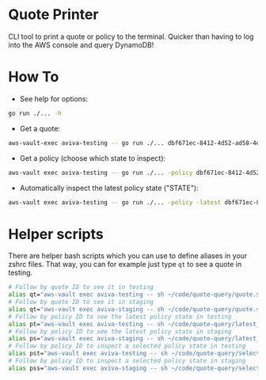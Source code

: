 # Quote Printer

CLI tool to print a quote or policy to the terminal. Quicker than having to log into the AWS console and query DynamoDB!

# How To

- See help for options:

```sh
go run ./... -h
```

- Get a quote:

```sh
aws-vault-exec aviva-testing -- go run ./... dbf671ec-8412-4d52-ad58-4e65c4700dbc
```

- Get a policy (choose which state to inspect):

```sh
aws-vault exec aviva-testing -- go run ./... -policy dbf671ec-8412-4d52-ad58-4e65c4700dbc
```

- Automatically inspect the latest policy state ("STATE"):

```sh
aws-vault exec aviva-testing -- go run ./... -policy -latest dbf671ec-8412-4d52-ad58-4e65c4700dbc
```

# Helper scripts

There are helper bash scripts which you can use to define aliases in your zshrc files. That way, you can for example just type `qt` to see a quote in testing.

```sh
# Follow by quote ID to see it in testing
alias qt="aws-vault exec aviva-testing -- sh ~/code/quote-query/quote.sh"
# Follow by quote ID to see it in staging
alias qt="aws-vault exec aviva-staging -- sh ~/code/quote-query/quote.sh"
# Follow by policy ID to see the latest policy state in testing
alias pt="aws-vault exec aviva-testing -- sh ~/code/quote-query/latest_policy.sh"
# Follow by policy ID to see the latest policy state in staging
alias ps="aws-vault exec aviva-staging -- sh ~/code/quote-query/latest_policy.sh"
# Follow by policy ID to inspect a selected policy state in testing
alias pst="aws-vault exec aviva-testing -- sh ~/code/quote-query/select_policy.sh"
# Follow by policy ID to inspect a selected policy state in staging
alias pss="aws-vault exec aviva-staging -- sh ~/code/quote-query/select_policy.sh"
```
